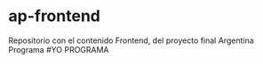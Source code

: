 # ap-frontend
Repositorio con el contenido Frontend, del proyecto final Argentina Programa #YO PROGRAMA  
